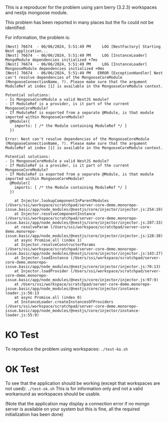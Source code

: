 This is a reproducer for the problem using yarn berry (3.2.3) workspaces and nestjs mongoose module.

This problem has been reported in many places but the fix could not be identified.

For information, the problem is:
```
[Nest] 76674  - 06/06/2024, 5:51:49 PM     LOG [NestFactory] Starting Nest application...
[Nest] 76674  - 06/06/2024, 5:51:49 PM     LOG [InstanceLoader] MongoModule dependencies initialized +7ms
[Nest] 76674  - 06/06/2024, 5:51:49 PM     LOG [InstanceLoader] MongooseModule dependencies initialized +0ms
[Nest] 76674  - 06/06/2024, 5:51:49 PM   ERROR [ExceptionHandler] Nest can't resolve dependencies of the MongooseCoreModule (MongooseConnectionName, ?). Please make sure that the argument ModuleRef at index [1] is available in the MongooseCoreModule context.

Potential solutions:
- Is MongooseCoreModule a valid NestJS module?
- If ModuleRef is a provider, is it part of the current MongooseCoreModule?
- If ModuleRef is exported from a separate @Module, is that module imported within MongooseCoreModule?
  @Module({
    imports: [ /* the Module containing ModuleRef */ ]
  })

Error: Nest can't resolve dependencies of the MongooseCoreModule (MongooseConnectionName, ?). Please make sure that the argument ModuleRef at index [1] is available in the MongooseCoreModule context.

Potential solutions:
- Is MongooseCoreModule a valid NestJS module?
- If ModuleRef is a provider, is it part of the current MongooseCoreModule?
- If ModuleRef is exported from a separate @Module, is that module imported within MongooseCoreModule?
  @Module({
    imports: [ /* the Module containing ModuleRef */ ]
  })

    at Injector.lookupComponentInParentModules (/Users/ssi/workspace/scratchpad/server-core-demo.monorepo-issue.basic/app/node_modules/@nestjs/core/injector/injector.js:254:19)
    at Injector.resolveComponentInstance (/Users/ssi/workspace/scratchpad/server-core-demo.monorepo-issue.basic/app/node_modules/@nestjs/core/injector/injector.js:207:33)
    at resolveParam (/Users/ssi/workspace/scratchpad/server-core-demo.monorepo-issue.basic/app/node_modules/@nestjs/core/injector/injector.js:128:38)
    at async Promise.all (index 1)
    at Injector.resolveConstructorParams (/Users/ssi/workspace/scratchpad/server-core-demo.monorepo-issue.basic/app/node_modules/@nestjs/core/injector/injector.js:143:27)
    at Injector.loadInstance (/Users/ssi/workspace/scratchpad/server-core-demo.monorepo-issue.basic/app/node_modules/@nestjs/core/injector/injector.js:70:13)
    at Injector.loadProvider (/Users/ssi/workspace/scratchpad/server-core-demo.monorepo-issue.basic/app/node_modules/@nestjs/core/injector/injector.js:97:9)
    at /Users/ssi/workspace/scratchpad/server-core-demo.monorepo-issue.basic/app/node_modules/@nestjs/core/injector/instance-loader.js:56:13
    at async Promise.all (index 0)
    at InstanceLoader.createInstancesOfProviders (/Users/ssi/workspace/scratchpad/server-core-demo.monorepo-issue.basic/app/node_modules/@nestjs/core/injector/instance-loader.js:55:9)
```

# KO Test

To reproduce the problem using workspaces: `./test-ko.sh`

# OK Test

To see that the application should be working (except that workspaces are not used): `./test-ok.sh`
This is for information only and not a valid workaround as workspaces should be usable.

(Note that the application may display a connection error if no mongo server is available on your system
 but this is fine, all the required initialization has been done)

